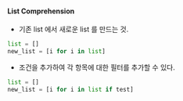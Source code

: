 #### List Comprehension

- 기존 list 에서 새로운 list 를 만드는 것.

```python
list = []
new_list = [i for i in list]
```

- 조건을 추가하여 각 항목에 대한 필터를 추가할 수 있다.

```python
list = []
new_list = [i for i in list if test]
```
